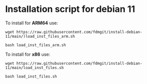 # Installation script for debian 11

To install for **ARM64** use:

```
wget https://raw.githubusercontent.com/fdmgit/install-debian-11/main/)load_inst_files_arm.sh
```

```
bash load_inst_files_arm.sh
```

To install for **x86** use:

```
wget https://raw.githubusercontent.com/fdmgit/install-debian-11/main/load_inst_files.sh
```

```
bash load_inst_files.sh
```

